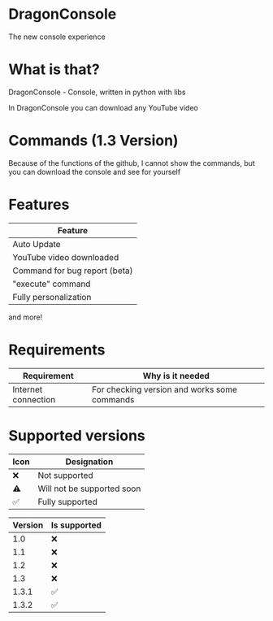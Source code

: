 # DragonConsole
The new console experience

# What is that?
DragonConsole - Console, written in python with libs

In DragonConsole you can download any YouTube video

# Commands (1.3 Version)
Because of the functions of the github, I cannot show the commands, but you can download the console and see for yourself

# Features
| Feature                       |
| ----------------------------- |
| Auto Update                   |
| YouTube video downloaded      |
| Command for bug report (beta) |
| "execute" command             |
| Fully personalization         |

and more!

# Requirements
| Requirement | Why is it needed                                     |
| ----------- | ---------------------------------------------------- |
| Internet connection | For checking version and works some commands |

# Supported versions

| Icon      | Designation               |
| --------- | ------------------------- |
| ❌       | Not supported              |
| ⚠️       | Will not be supported soon |
| ✅       | Fully supported            |

| Version   | Is supported  |
| --------- | ------------- |
| 1.0       | ❌            |
| 1.1       | ❌            |
| 1.2       | ❌            |
| 1.3       | ❌            |
| 1.3.1     | ✅            |
| 1.3.2     | ✅            |
